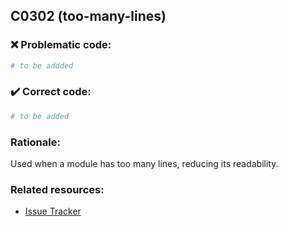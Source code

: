 ## C0302 (too-many-lines)

### :x: Problematic code:

```python
# to be addded
```

### :heavy_check_mark: Correct code:

```python
# to be added
```

### Rationale:

Used when a module has too many lines, reducing its readability.

### Related resources:

- [Issue Tracker](https://github.com/PyCQA/pylint/issues?q=is%3Aissue+%22too-many-lines%22+OR+%22C0302%22)
